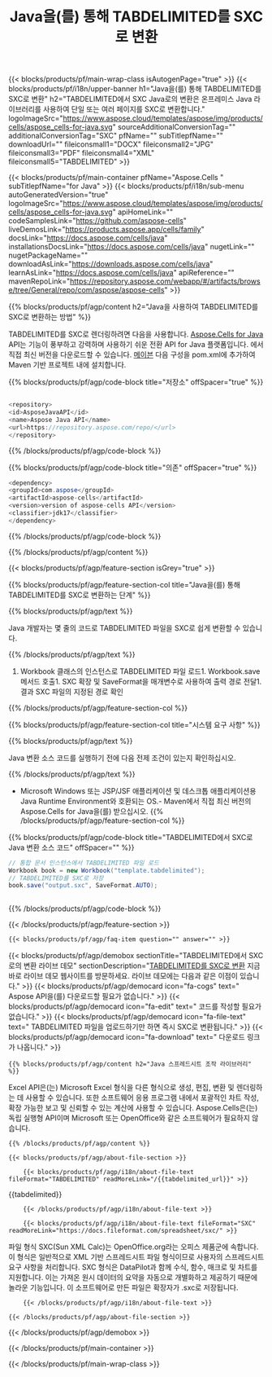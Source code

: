 ﻿---
title: Java을(를) 통해 TABDELIMITED를 SXC로 변환 
url: /ko/java/conversion/tabdelimited-to-sxc/ 
description: TABDELIMITED 형식을 SXC 파일로 변환하는 샘플 Java 변환 코드. 프로그래머는 이 예제 코드를 사용하여 웹 또는 데스크톱 Java 기반 응용 프로그램 내에서 Excel 및 OpenOffice 스프레드시트를 SXC로 내보낼 수 있습니다.
---
{{< blocks/products/pf/main-wrap-class isAutogenPage="true" >}}
{{< blocks/products/pf/i18n/upper-banner h1="Java을(를) 통해 TABDELIMITED를 SXC로 변환" h2="TABDELIMITED에서 SXC Java로의 변환은 온프레미스 Java 라이브러리를 사용하여 단일 또는 여러 페이지를 SXC로 변환합니다." logoImageSrc="https://www.aspose.cloud/templates/aspose/img/products/cells/aspose_cells-for-java.svg" sourceAdditionalConversionTag="" additionalConversionTag="SXC" pfName="" subTitlepfName="" downloadUrl="" fileiconsmall1="DOCX" fileiconsmall2="JPG" fileiconsmall3="PDF" fileiconsmall4="XML" fileiconsmall5="TABDELIMITED" >}}

{{< blocks/products/pf/main-container pfName="Aspose.Cells " subTitlepfName="for Java" >}}
{{< blocks/products/pf/i18n/sub-menu autoGeneratedVersion="true" logoImageSrc="https://www.aspose.cloud/templates/aspose/img/products/cells/aspose_cells-for-java.svg" apiHomeLink="" codeSamplesLink="https://github.com/aspose-cells" liveDemosLink="https://products.aspose.app/cells/family" docsLink="https://docs.aspose.com/cells/java" installationsDocsLink="https://docs.aspose.com/cells/java" nugetLink="" nugetPackageName="" downloadAsLink="https://downloads.aspose.com/cells/java" learnAsLink="https://docs.aspose.com/cells/java" apiReference="" mavenRepoLink="https://repository.aspose.com/webapp/#/artifacts/browse/tree/General/repo/com/aspose/aspose-cells" >}}

{{% blocks/products/pf/agp/content h2="Java을 사용하여 TABDELIMITED를 SXC로 변환하는 방법" %}}

 TABDELIMITED를 SXC로 렌더링하려면 다음을 사용합니다.
 [Aspose.Cells for Java](https://products.aspose.com/cells/java) 
 API는 기능이 풍부하고 강력하며 사용하기 쉬운 전환 API for Java 플랫폼입니다. 에서 직접 최신 버전을 다운로드할 수 있습니다.
 [메이븐](https://repository.aspose.com/webapp/#/artifacts/browse/tree/General/repo/com/aspose/aspose-cells) 
 다음 구성을 pom.xml에 추가하여 Maven 기반 프로젝트 내에 설치합니다.

{{% blocks/products/pf/agp/code-block title="저장소" offSpacer="true" %}}

```cs

<repository>
<id>AsposeJavaAPI</id>
<name>Aspose Java API</name>
<url>https://repository.aspose.com/repo/</url>
</repository>


```

{{% /blocks/products/pf/agp/code-block %}}

{{% blocks/products/pf/agp/code-block title="의존" offSpacer="true" %}}

```cs
<dependency>
<groupId>com.aspose</groupId>
<artifactId>aspose-cells</artifactId>
<version>version of aspose-cells API</version>
<classifier>jdk17</classifier>
</dependency>


```

{{% /blocks/products/pf/agp/code-block %}}

{{% /blocks/products/pf/agp/content %}}

{{< blocks/products/pf/agp/feature-section isGrey="true" >}}

{{% blocks/products/pf/agp/feature-section-col title="Java을(를) 통해 TABDELIMITED를 SXC로 변환하는 단계" %}}

{{% blocks/products/pf/agp/text %}}

 Java 개발자는 몇 줄의 코드로 TABDELIMITED 파일을 SXC로 쉽게 변환할 수 있습니다.

{{% /blocks/products/pf/agp/text %}}

1. Workbook 클래스의 인스턴스로 TABDELIMITED 파일 로드1. Workbook.save 메서드 호출1. SXC 확장 및 SaveFormat을 매개변수로 사용하여 출력 경로 전달1. 결과 SXC 파일의 지정된 경로 확인

{{% /blocks/products/pf/agp/feature-section-col %}}

{{% blocks/products/pf/agp/feature-section-col title="시스템 요구 사항" %}}

{{% blocks/products/pf/agp/text %}}

 Java 변환 소스 코드를 실행하기 전에 다음 전제 조건이 있는지 확인하십시오.

{{% /blocks/products/pf/agp/text %}}

- Microsoft Windows 또는 JSP/JSF 애플리케이션 및 데스크톱 애플리케이션용 Java Runtime Environment와 호환되는 OS.- Maven에서 직접 최신 버전의 Aspose.Cells for Java을(를) 받으십시오.
{{% /blocks/products/pf/agp/feature-section-col %}}

{{% blocks/products/pf/agp/code-block title="TABDELIMITED에서 SXC로 Java 변환 소스 코드" offSpacer="" %}}

```cs
// 통합 문서 인스턴스에서 TABDELIMITED 파일 로드
Workbook book = new Workbook("template.tabdelimited");
// TABDELIMITED를 SXC로 저장
book.save("output.sxc", SaveFormat.AUTO);   
   


```

{{% /blocks/products/pf/agp/code-block %}}

{{< /blocks/products/pf/agp/feature-section >}}

    {{< blocks/products/pf/agp/faq-item question="" answer="" >}}
 

<!-- aboutfile Starts -->

{{< blocks/products/pf/agp/demobox sectionTitle="TABDELIMITED에서 SXC로의 변환 라이브 데모" sectionDescription="[TABDELIMITED를 SXC로 변환](https://products.aspose.app/cells/conversion/tabdelimited-to-sxc) 지금 바로 라이브 데모 웹사이트를 방문하세요. 라이브 데모에는 다음과 같은 이점이 있습니다." >}}
        {{< blocks/products/pf/agp/democard icon="fa-cogs" text=" Aspose API을(를) 다운로드할 필요가 없습니다." >}}
        {{< blocks/products/pf/agp/democard icon="fa-edit" text=" 코드를 작성할 필요가 없습니다." >}}
        {{< blocks/products/pf/agp/democard icon="fa-file-text" text=" TABDELIMITED 파일을 업로드하기만 하면 즉시 SXC로 변환됩니다." >}}
        {{< blocks/products/pf/agp/democard icon="fa-download" text=" 다운로드 링크가 나옵니다." >}}

    {{% blocks/products/pf/agp/content h2="Java 스프레드시트 조작 라이브러리" %}}

 Excel API은(는) Microsoft Excel 형식을 다른 형식으로 생성, 편집, 변환 및 렌더링하는 데 사용할 수 있습니다. 또한 소프트웨어 응용 프로그램 내에서 포괄적인 차트 작성, 확장 가능한 보고 및 신뢰할 수 있는 계산에 사용할 수 있습니다. Aspose.Cells은(는) 독립 실행형 API이며 Microsoft 또는 OpenOffice와 같은 소프트웨어가 필요하지 않습니다.  



    {{% /blocks/products/pf/agp/content %}}

    {{< blocks/products/pf/agp/about-file-section >}}

        {{< blocks/products/pf/agp/i18n/about-file-text fileFormat="TABDELIMITED" readMoreLink="/{{tabdelimited_url}}" >}}

{{tabdelimited}}

        {{< /blocks/products/pf/agp/i18n/about-file-text >}}

        {{< blocks/products/pf/agp/i18n/about-file-text fileFormat="SXC" readMoreLink="https://docs.fileformat.com/spreadsheet/sxc/" >}}

파일 형식 SXC(Sun XML Calc)는 OpenOffice.org라는 오피스 제품군에 속합니다. 이 형식은 일반적으로 XML 기반 스프레드시트 파일 형식이므로 사용자의 스프레드시트 요구 사항을 처리합니다. SXC 형식은 DataPilot과 함께 수식, 함수, 매크로 및 차트를 지원합니다. 이는 가져온 원시 데이터의 요약을 자동으로 개별화하고 제공하기 때문에 놀라운 기능입니다. 이 소프트웨어로 만든 파일은 확장자가 .sxc로 저장됩니다.

        {{< /blocks/products/pf/agp/i18n/about-file-text >}}

    {{< /blocks/products/pf/agp/about-file-section >}}

{{< /blocks/products/pf/agp/demobox >}}

<!-- aboutfile Ends -->



{{< /blocks/products/pf/main-container >}}
    
{{< /blocks/products/pf/main-wrap-class >}}